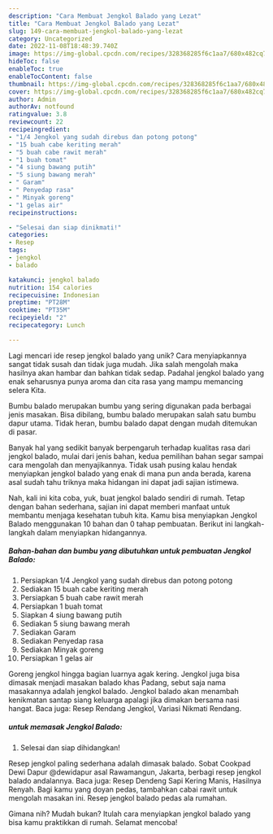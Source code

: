 ```yaml
---
description: "Cara Membuat Jengkol Balado yang Lezat"
title: "Cara Membuat Jengkol Balado yang Lezat"
slug: 149-cara-membuat-jengkol-balado-yang-lezat
category: Uncategorized
date: 2022-11-08T18:48:39.740Z
image: https://img-global.cpcdn.com/recipes/328368285f6c1aa7/680x482cq70/jengkol-balado-foto-resep-utama.jpg
hideToc: false
enableToc: true
enableTocContent: false
thumbnail: https://img-global.cpcdn.com/recipes/328368285f6c1aa7/680x482cq70/jengkol-balado-foto-resep-utama.jpg
cover: https://img-global.cpcdn.com/recipes/328368285f6c1aa7/680x482cq70/jengkol-balado-foto-resep-utama.jpg
author: Admin
authorAv: notfound
ratingvalue: 3.8
reviewcount: 22
recipeingredient:
- "1/4 Jengkol yang sudah direbus dan potong potong"
- "15 buah cabe keriting merah"
- "5 buah cabe rawit merah"
- "1 buah tomat"
- "4 siung bawang putih"
- "5 siung bawang merah"
- " Garam"
- " Penyedap rasa"
- " Minyak goreng"
- "1 gelas air"
recipeinstructions:

- "Selesai dan siap dinikmati!"
categories:
- Resep
tags:
- jengkol
- balado

katakunci: jengkol balado 
nutrition: 154 calories
recipecuisine: Indonesian
preptime: "PT28M"
cooktime: "PT35M"
recipeyield: "2"
recipecategory: Lunch

---
```





Lagi mencari ide resep jengkol balado yang unik? Cara menyiapkannya sangat tidak susah dan tidak juga mudah. Jika salah mengolah maka hasilnya akan hambar dan bahkan tidak sedap. Padahal jengkol balado yang enak seharusnya punya aroma dan cita rasa yang mampu memancing selera Kita.





Bumbu balado merupakan bumbu yang sering digunakan pada berbagai jenis masakan. Bisa dibilang, bumbu balado merupakan salah satu bumbu dapur utama. Tidak heran, bumbu balado dapat dengan mudah ditemukan di pasar.

Banyak hal yang sedikit banyak berpengaruh terhadap kualitas rasa dari jengkol balado, mulai dari jenis bahan, kedua pemilihan bahan segar sampai cara mengolah dan menyajikannya. Tidak usah pusing kalau hendak menyiapkan jengkol balado yang enak di mana pun anda berada, karena asal sudah tahu triknya maka hidangan ini dapat jadi sajian istimewa.






Nah, kali ini kita coba, yuk, buat jengkol balado sendiri di rumah. Tetap dengan bahan sederhana, sajian ini dapat memberi manfaat untuk membantu menjaga kesehatan tubuh kita. Kamu bisa menyiapkan Jengkol Balado menggunakan 10 bahan dan 0 tahap pembuatan. Berikut ini langkah-langkah dalam menyiapkan hidangannya.

<!--inarticleads1-->

##### Bahan-bahan dan bumbu yang dibutuhkan untuk pembuatan Jengkol Balado:

1. Persiapkan 1/4 Jengkol yang sudah direbus dan potong potong
1. Sediakan 15 buah cabe keriting merah
1. Persiapkan 5 buah cabe rawit merah
1. Persiapkan 1 buah tomat
1. Siapkan 4 siung bawang putih
1. Sediakan 5 siung bawang merah
1. Sediakan  Garam
1. Sediakan  Penyedap rasa
1. Sediakan  Minyak goreng
1. Persiapkan 1 gelas air


Goreng jengkol hingga bagian luarnya agak kering. Jengkol juga bisa dimasak menjadi masakan balado khas Padang, sebut saja nama masakannya adalah jengkol balado. Jengkol balado akan menambah kenikmatan santap siang keluarga apalagi jika dimakan bersama nasi hangat. Baca juga: Resep Rendang Jengkol, Variasi Nikmati Rendang. 

<!--inarticleads2-->

#####  untuk memasak Jengkol Balado:


1. Selesai dan siap dihidangkan!

Resep jengkol paling sederhana adalah dimasak balado. Sobat Cookpad Dewi Dapur @dewidapur asal Rawamangun, Jakarta, berbagi resep jengkol balado andalannya. Baca juga: Resep Dendeng Sapi Kering Manis, Hasilnya Renyah. Bagi kamu yang doyan pedas, tambahkan cabai rawit untuk mengolah masakan ini. Resep jengkol balado pedas ala rumahan. 

Gimana nih? Mudah bukan? Itulah cara menyiapkan jengkol balado yang bisa kamu praktikkan di rumah. Selamat mencoba!
